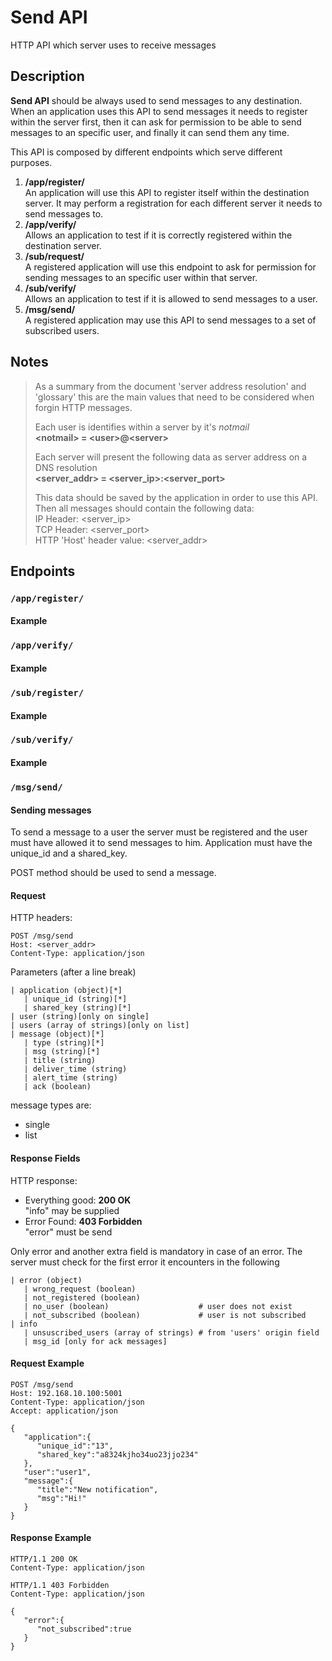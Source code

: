 # Send API
HTTP API which server uses to receive messages

## Description
**Send API** should be always used to send messages to any destination.  
When an application uses this API to send messages it needs to register within the server first, then it can ask for permission to be able to send messages to an specific user, and finally it can send them any time.

This API is composed by different endpoints which serve different purposes.

1. __/app/register/__  
An application will use this API to register itself within the destination server. It may perform a registration for each different server it needs to send messages to.
1. __/app/verify/__  
Allows an application to test if it is correctly registered within the destination server.
1. __/sub/request/__  
A registered application will use this endpoint to ask for permission for sending messages to an specific user within that server.
1. __/sub/verify/__  
Allows an application to test if it is allowed to send messages to a user.
1. __/msg/send/__  
A registered application may use this API to send messages to a set of subscribed users.

## Notes
> As a summary from the document 'server address resolution' and 'glossary' this are the main values that need to be considered when forgin HTTP messages.
>  
> Each user is identifies within a server by it's *notmail*  
> **\<notmail> = \<user>@\<server>**  
> 
> Each server will present the following data as server address on a DNS resolution  
> **\<server_addr> = \<server_ip>:\<server_port>**
>
> This data should be saved by the application in order to use this API.
> Then all messages should contain the following data:  
> IP Header: \<server_ip>  
> TCP Header: \<server_port>  
> HTTP 'Host' header value: \<server_addr>  

## Endpoints

### `/app/register/`

#### Example

### `/app/verify/`
#### Example
### `/sub/register/`
#### Example
### `/sub/verify/`
#### Example

### `/msg/send/`

#### Sending messages
To send a message to a user the server must be registered and the user must have allowed it to send messages to him. Application must have the unique_id and a shared_key.  

POST method should be used to send a message.

#### Request
HTTP headers:
````
POST /msg/send
Host: <server_addr>
Content-Type: application/json
````

Parameters (after a line break)
```
| application (object)[*]
   | unique_id (string)[*]
   | shared_key (string)[*]
| user (string)[only on single]
| users (array of strings)[only on list]
| message (object)[*]
   | type (string)[*]
   | msg (string)[*]
   | title (string)
   | deliver_time (string)
   | alert_time (string)
   | ack (boolean)
```
message types are:
   - single
   - list

#### Response Fields
HTTP response:
- Everything good: **200 OK**  
   "info" may be supplied
- Error Found: **403 Forbidden**  
   "error" must be send

Only error and another extra field is mandatory in case of an error. The server must check for the first error it encounters in the following 
```
| error (object)
   | wrong_request (boolean)
   | not_registered (boolean) 
   | no_user (boolean)                    # user does not exist
   | not_subscribed (boolean)             # user is not subscribed
| info
   | unsuscribed_users (array of strings) # from 'users' origin field
   | msg_id [only for ack messages]
```


#### Request Example
```
POST /msg/send
Host: 192.168.10.100:5001
Content-Type: application/json
Accept: application/json

{
   "application":{
      "unique_id":"13",
      "shared_key":"a8324kjho34uo23jjo234"
   },
   "user":"user1",
   "message":{
      "title":"New notification",
      "msg":"Hi!"
   }
}
```
#### Response Example
```
HTTP/1.1 200 OK
Content-Type: application/json
```

```
HTTP/1.1 403 Forbidden
Content-Type: application/json

{
   "error":{
      "not_subscribed":true
   }
}
```
